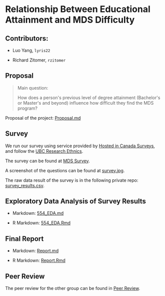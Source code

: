 # Relationship Between Educational Attainment and MDS Difficulty

## Contributors:

- Luo Yang, `lyris22`

- Richard Zitomer, `rzitomer`

## Proposal

> Main question:
>
> How does a person's previous level of degree attainment (Bachelor's or Master's and beyond) influence how difficult they find the MDS program?

Proposal of the project: [Proposal.md](https://github.com/UBC-MDS/554_Survey/blob/master/docs/Proposal.md)

## Survey

We run our survey using service provided by [Hosted in Canada Surveys](https://www.hostedincanadasurveys.ca/), and follow the [UBC Research Ethnics](https://ethics.research.ubc.ca/sites/ore.ubc.ca/files/documents/Online_Survey-GN.pdf).

The survey can be found at [MDS Survey](https://trial.hostedincanadasurveys.ca/index.php/689877).

A screenshot of the questions can be found at [survey.jpg](https://github.com/UBC-MDS/554_Survey/blob/master/imgs/survey.jpg).

The raw data result of the survey is in the following private repo: [survey_results.csv](https://github.ubc.ca/MDS-2018-19/554_survey_results_rz_iy/blob/master/survey_results.csv).

## Exploratory Data Analysis of Survey Results

- Markdown: [554_EDA.md](https://github.com/UBC-MDS/554_Survey/blob/master/docs/554_EDA.md)

- R Markdown: [554_EDA.Rmd](https://github.com/UBC-MDS/554_Survey/blob/master/docs/554_EDA.Rmd)

## Final Report

- Markdown: [Report.md](https://github.com/UBC-MDS/554_Survey/blob/master/docs/Report.md)

- R Markdown: [Report.Rmd](https://github.com/UBC-MDS/554_Survey/blob/master/docs/Report.Rmd)

## Peer Review

The peer review for the other group can be found in  [Peer Review](https://github.com/UBC-MDS/os_stress_survey/issues/15).
